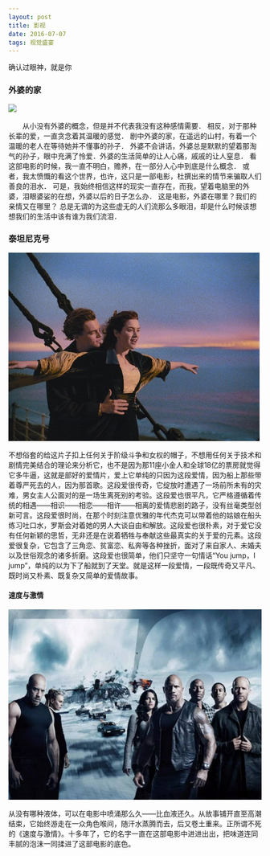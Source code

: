 ```yaml
---
layout: post
title: 影视 
date: 2016-07-07 
tags: 视觉盛宴    
---
```

确认过眼神，就是你

###   外婆的家
![](/images/posts/iBeacon/41.png)


　　从小没有外婆的概念，但是并不代表我没有这种感情需要．
相反，对于那种长辈的爱，一直贪念着其温暖的感觉．
剧中外婆的家，在遥远的山村，有着一个温暖的老人在等待她并不懂事的孙子．
外婆不会讲话，外婆总是默默的望着那淘气的孙子，眼中充满了怜爱．外婆的生活简单的让人心痛，戚戚的让人窒息．
看这部电影的时候，我一直不明白，赡养，在一部分人心中到底是什么概念．
或者，我太愤慨的看这个世界，也许，这只是一部电影，杜撰出来的情节来骗取人们善良的泪水．
可是，我始终相信这样的现实一直存在，而我，望着电脑里的外婆，泪眼婆娑的在想，外婆以后的日子怎么办．
这是电影，外婆在哪里？我们的亲情又在哪里？
总是无谓的为这些虚无的人们流那么多眼泪，却是什么时候该想想我们的生活中该有谁为我们流泪． 

### 泰坦尼克号
![](/images/posts/iBeacon/11.jpg)


不想俗套的给这片子扣上任何关于阶级斗争和女权的帽子，不想用任何关于技术和剧情完美结合的理论来分析它，也不是因为那11座小金人和全球18亿的票房就觉得它多牛逼，这就是部好的爱情片，爱上它单纯的只因为这段爱情，因为船上那些带着尊严死去的人，因为那首歌。这段爱很传奇，它绽放时遭遇了一场前所未有的灾难，男女主人公面对的是一场生离死别的考验。这段爱也很平凡，它严格遵循着传统的相遇——相识——相恋——相许——相离的爱情悲剧的路子，没有丝毫类型创新可言。这段爱很时尚，在那个时刻注意优雅的年代杰克可以带着他的姑娘在船头练习吐口水，罗斯会对着她的男人大谈自由和解放。这段爱也很朴素，对于爱它没有任何新颖的思哲，无非还是在说着牺牲与奉献这些最真实的关于爱的元素。这段爱很复杂，它包含了三角恋、贫富恋、私奔等各种挫折，面对了来自家人、未婚夫以及世俗观念的诸多折磨。这段爱也很简单，他们只坚守一句情话“You jump，I jump”，单纯的以为下了船就到了天堂。就是这样一段爱情，一段既传奇又平凡、既时尚又朴素、既复杂又简单的爱情故事。

####  速度与激情
![](/images/posts/iBeacon/63.jpg)

从没有哪种液体，可以在电影中喷涌那么久——比血液还久。从故事铺开直至高潮结束，它始终游走在一众角色喉间，随汗水蒸腾而去，后又卷土重来。正所谓不死的《速度与激情》。十多年了，它的名字一直在这部电影中进进出出，把味道连同丰腻的泡沫一同揉进了这部电影的底色。 

<br>

 
